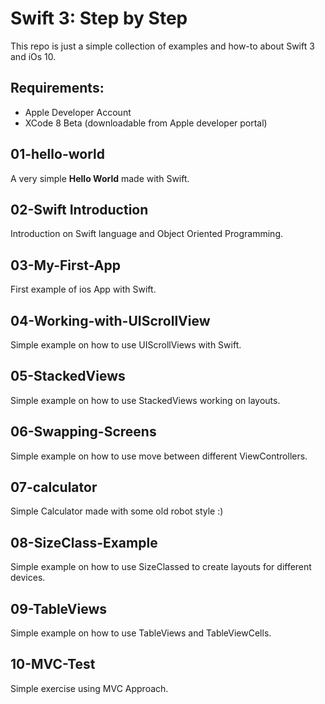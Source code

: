 # Swift 3: Step by Step

This repo is just a simple collection of examples and how-to about Swift 3 and iOs 10.

## Requirements:

* Apple Developer Account
* XCode 8 Beta (downloadable from Apple developer portal)


## 01-hello-world

A very simple **Hello World** made with Swift.

## 02-Swift Introduction

Introduction on Swift language and Object Oriented Programming.

## 03-My-First-App

First example of ios App with Swift.

## 04-Working-with-UIScrollView

Simple example on how to use UIScrollViews with Swift.

## 05-StackedViews

Simple example on how to use StackedViews working on layouts.

## 06-Swapping-Screens

Simple example on how to use move between different ViewControllers.

## 07-calculator

Simple Calculator made with some old robot style :)

## 08-SizeClass-Example

Simple example on how to use SizeClassed to create layouts for different devices.

## 09-TableViews

Simple example on how to use TableViews and TableViewCells.

## 10-MVC-Test

Simple exercise using MVC Approach.
